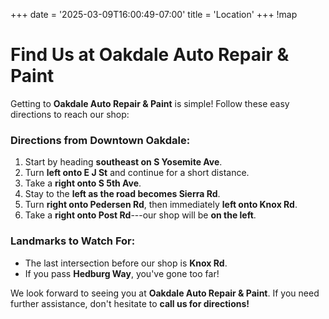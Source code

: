 +++
date = '2025-03-09T16:00:49-07:00'
title = 'Location'
+++
!map

**Find Us at Oakdale Auto Repair & Paint**
==========================================

Getting to **Oakdale Auto Repair & Paint** is simple! Follow these easy directions to reach our shop:

### **Directions from Downtown Oakdale:**

1.  Start by heading **southeast on S Yosemite Ave**.
2.  Turn **left onto E J St** and continue for a short distance.
3.  Take a **right onto S 5th Ave**.
4.  Stay to the **left as the road becomes Sierra Rd**.
5.  Turn **right onto Pedersen Rd**, then immediately **left onto Knox Rd**.
6.  Take a **right onto Post Rd**---our shop will be **on the left**.

### **Landmarks to Watch For:**

-   The last intersection before our shop is **Knox Rd**.
-   If you pass **Hedburg Way**, you've gone too far!

We look forward to seeing you at **Oakdale Auto Repair & Paint**. If you need further assistance, don't hesitate to **call us for directions!**